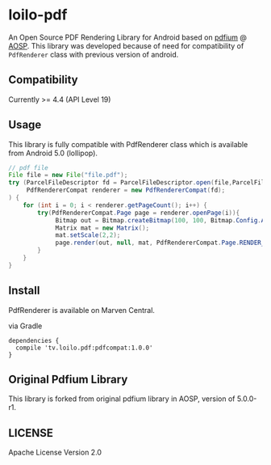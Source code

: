 # loilo-pdf

An Open Source PDF Rendering Library for Android based on [pdfium](https://android.googlesource.com/platform/external/pdfium/) @ [AOSP](https://source.android.com/).
This library was developed because of need for compatibility of `PdfRenderer` class with previous version of android.

## Compatibility

Currently >= 4.4 (API Level 19)

## Usage

This library is fully compatible with PdfRenderer class which is available from Android 5.0 (lollipop).

```java
// pdf file
File file = new File("file.pdf");
try (ParcelFileDescriptor fd = ParcelFileDescriptor.open(file,ParcelFileDescriptor.MODE_READ_ONLY);
     PdfRendererCompat renderer = new PdfRendererCompat(fd);
) {
    for (int i = 0; i < renderer.getPageCount(); i++) {
        try(PdfRendererCompat.Page page = renderer.openPage(i)){
             Bitmap out = Bitmap.createBitmap(100, 100, Bitmap.Config.ARGB_8888);
             Matrix mat = new Matrix();
             mat.setScale(2,2);
             page.render(out, null, mat, PdfRendererCompat.Page.RENDER_MODE_FOR_DISPLAY);
        }
    }
}

```

## Install

PdfRenderer is available on Marven Central.

via Gradle

```
dependencies {
  compile 'tv.loilo.pdf:pdfcompat:1.0.0'
}

```

## Original Pdfium Library

This library is forked from original pdfium library in AOSP, version of 5.0.0-r1.

## LICENSE

Apache License Version 2.0

